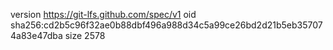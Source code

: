 version https://git-lfs.github.com/spec/v1
oid sha256:cd2b5c96f32ae0b88dbf496a988d34c5a99ce26bd2d21b5eb357074a83e47dba
size 2578
